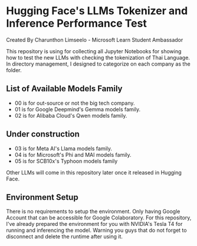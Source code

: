 # Hugging Face's LLMs Tokenizer and Inference Performance Test

Created By Charunthon Limseelo - Microsoft Learn Student Ambassador

This repository is using for collecting all Jupyter Notebooks for showing how to test the new LLMs with checking the tokenization of Thai Language. In directory management, I designed to categorize on each company as the folder.

## List of Available Models Family
- 00 is for out-source or not the big tech company.
- 01 is for Google Deepmind's Gemma models family.
- 02 is for Alibaba Cloud's Qwen models family.

## Under construction
- 03 is for Meta AI's Llama models family.
- 04 is for Microsoft's Phi and MAI models family.
- 05 is for SCB10x's Typhoon models family

Other LLMs will come in this repository later once it released in Hugging Face.

## Environment Setup
There is no requirements to setup the environment. Only having Google Account that can be accessible for Google Colaboratory. For this repository, I've already prepared the environment for you with NVIDIA's Tesla T4 for running and inferencing the model. Warning you guys that do not forget to disconnect and delete the runtime after using it.
